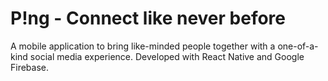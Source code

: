 # P!ng - Connect like never before
A mobile application to bring like-minded people together with a one-of-a-kind social media experience. Developed with React Native and Google Firebase.
